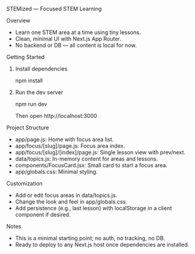 STEMized — Focused STEM Learning

Overview

- Learn one STEM area at a time using tiny lessons.
- Clean, minimal UI with Next.js App Router.
- No backend or DB — all content is local for now.

Getting Started

1) Install dependencies

   npm install

2) Run the dev server

   npm run dev

   Then open http://localhost:3000

Project Structure

- app/page.js: Home with focus area list.
- app/focus/[slug]/page.js: Focus area index.
- app/focus/[slug]/[index]/page.js: Single lesson view with prev/next.
- data/topics.js: In-memory content for areas and lessons.
- components/FocusCard.jsx: Small card to start a focus area.
- app/globals.css: Minimal styling.

Customization

- Add or edit focus areas in data/topics.js.
- Change the look and feel in app/globals.css.
- Add persistence (e.g., last lesson) with localStorage in a client component if desired.

Notes

- This is a minimal starting point; no auth, no tracking, no DB.
- Ready to deploy to any Next.js host once dependencies are installed.

